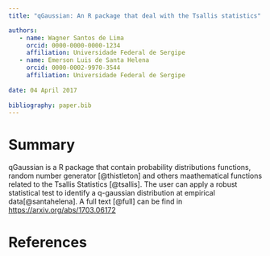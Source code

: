 ```yaml
---
title: "qGaussian: An R package that deal with the Tsallis statistics"

authors:
   - name: Wagner Santos de Lima
     orcid: 0000-0000-0000-1234
     affiliation: Universidade Federal de Sergipe
   - name: Emerson Luis de Santa Helena
     orcid: 0000-0002-9970-3544
     affiliation: Universidade Federal de Sergipe
     
date: 04 April 2017
  
bibliography: paper.bib
---
```


# Summary

qGaussian is a R package that contain probability distributions functions, random number
generator [@thistleton] and others maathematical functions related to the Tsallis Statistics [@tsallis]. 
The user can apply a robust statistical test to identify a q-gaussian distribution at empirical data[@santahelena]. 
A full text [@full] can be find in https://arxiv.org/abs/1703.06172
  

# References
